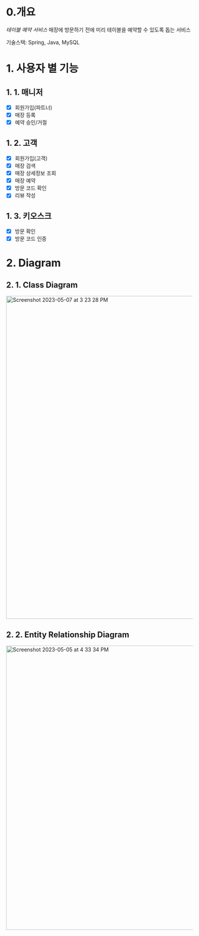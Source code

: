 # 0.개요
*테이블 예약 서비스*
매장에 방문하기 전에 미리 테이블을 예약할 수 있도록 돕는 서비스

기술스택: Spring, Java, MySQL

# 1. 사용자 별 기능

## 1. 1. 매니저
- [x] 회원가입(파트너)
- [x] 매장 등록
- [x] 예약 승인/거절

## 1. 2. 고객
- [x] 회원가입(고객)
- [x] 매장 검색
- [x] 매장 상세정보 조회
- [x] 매장 예약
- [x] 방문 코드 확인
- [x] 리뷰 작성

## 1. 3. 키오스크
- [x] 방문 확인
- [x] 방문 코드 인증

# 2. Diagram
## 2. 1. Class Diagram
<img width="872" alt="Screenshot 2023-05-07 at 3 23 28 PM" src="https://user-images.githubusercontent.com/101810007/236661394-125e6798-c1d2-43d9-bb34-90b5fd3a6bd0.png">

## 2. 2. Entity Relationship Diagram
<img width="767" alt="Screenshot 2023-05-05 at 4 33 34 PM" src="https://user-images.githubusercontent.com/101810007/236661373-de54e80f-9fc8-4fbd-8524-67a29322e187.png">